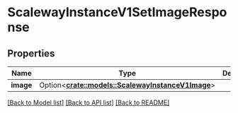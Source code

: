 # ScalewayInstanceV1SetImageResponse

## Properties

Name | Type | Description | Notes
------------ | ------------- | ------------- | -------------
**image** | Option<[**crate::models::ScalewayInstanceV1Image**](scaleway.instance.v1.Image.md)> |  | [optional]

[[Back to Model list]](../README.md#documentation-for-models) [[Back to API list]](../README.md#documentation-for-api-endpoints) [[Back to README]](../README.md)


